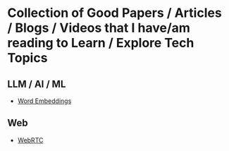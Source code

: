 # Collection of Good Papers / Articles / Blogs / Videos that I have/am reading to Learn / Explore Tech Topics

## LLM / AI / ML 
 - [Word Embeddings](https://jalammar.github.io/illustrated-word2vec/)

## Web
 - [WebRTC](https://www.youtube.com/watch?v=FExZvpVvYxA)
 

